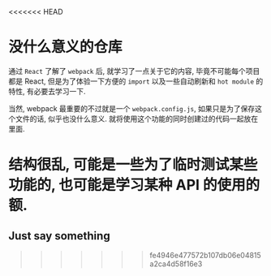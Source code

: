 <<<<<<< HEAD
# 没什么意义的仓库
通过 `React` 了解了 `webpack` 后, 就学习了一点关于它的内容, 毕竟不可能每个项目都是
React, 但是为了体验一下方便的 `import` 以及一些自动刷新和 `hot module` 的特性, 有必要去学习一下.

当然, webpack 最重要的不过就是一个 `webpack.config.js`, 如果只是为了保存这个文件的话,
似乎也没什么意义. 就将使用这个功能的同时创建过的代码一起放在里面.

结构很乱, 可能是一些为了临时测试某些功能的, 也可能是学习某种 API 的使用的额.
=======
## Just say something
>>>>>>> fe4946e477572b107db06e04815a2ca4d58f16e3
